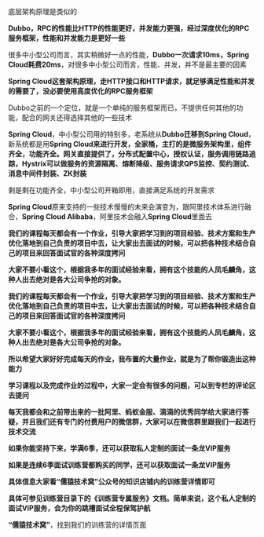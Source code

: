 底层架构原理是类似的

**Dubbo，RPC的性能比HTTP的性能更好，并发能力更强，经过深度优化的RPC服务框架，性能和并发能力是更好一些**

很多中小型公司而言，其实稍微好一点的性能，**Dubbo一次请求10ms，Spring Cloud耗费20ms**，对很多中小型公司而言，性能、并发，并不是最主要的因素

**Spring Cloud这套架构原理，走HTTP接口和HTTP请求，就足够满足性能和并发的需要了，没必要使用高度优化的RPC服务框架**



Dubbo之前的一个定位，就是一个单纯的服务框架而已，不提供任何其他的功能，配合的网关还得选择其他的一些技术

**Spring Cloud**，中小型公司用的特别多，老系统从**Dubbo迁移到Spring Cloud**，新系统都是用**Spring Cloud来进行开发，全家桶，主打的是微服务架构里，组件齐全，功能齐全。网关直接提供了，分布式配置中心，授权认证，服务调用链路追踪，Hystrix可以做服务的资源隔离、熔断降级、服务请求QPS监控、契约测试、消息中间件封装、ZK封装**


剩是剩在功能齐全，中小型公司开箱即用，直接满足系统的开发需求


**Spring Cloud**原来支持的一些技术慢慢的未来会演变为，跟阿里技术体系进行融合，**Spring Cloud Alibaba**，阿里技术会融入**Spring Cloud**里面去




**我们的课程每天都会有一个作业，引导大家把学习到的项目经验、技术方案和生产优化落地到自己负责的项目中去，让大家出去面试的时候，可以把各种技术结合自己的项目来回答面试官的各种深度拷问**

**大家不要小看这个，根据我多年的面试经验来看，拥有这个技能的人凤毛麟角，这种人出去绝对是各大公司争抢的对象。**

**我们的课程每天都会有一个作业，引导大家把学习到的项目经验、技术方案和生产优化落地到自己负责的项目中去，让大家出去面试的时候，可以把各种技术结合自己的项目来回答面试官的各种深度拷问**

**大家不要小看这个，根据我多年的面试经验来看，拥有这个技能的人凤毛麟角，这种人出去绝对是各大公司争抢的对象。**

**所以希望大家好好完成每天的作业，我布置的大量作业，就是为了帮你锻造出这种能力**

**学习课程以及完成作业的过程中，大家一定会有很多的问题，可以到专栏的评论区去提问**

**每天我都会和之前带出来的一批阿里、蚂蚁金服、滴滴的优秀同学给大家进行答疑，并且我们还有专门的付费用户的微信群，大家可以在微信群里跟我们一起进行技术交流**

**如果你能坚持下来，学满6季，还可以获取私人定制的面试一条龙VIP服务**

**如果是连续6季面试训练营都购买的同学，还可以获取面试一条龙VIP服务**

**具体信息大家看“儒猿技术窝”公众号的知识店铺内的训练营详情即可**

**具体可参见训练营目录下的《训练营专属服务》文档。简单来说，这个私人定制的面试VIP服务，会为你的跳槽面试全程保驾护航**

**“儒猿技术窝”**，找到我们的训练营的详情页面
